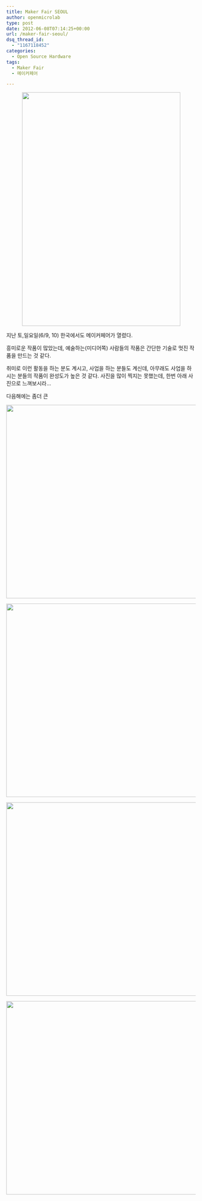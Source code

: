 ```yaml
---
title: Maker Fair SEOUL
author: openmicrolab
type: post
date: 2012-06-08T07:14:25+00:00
url: /maker-fair-seoul/
dsq_thread_id:
  - "1167118452"
categories:
  - Open Source Hardware
tags:
  - Maker Fair
  - 메이커페어

---
```

<p style="text-align: center; clear: none; float: none; ">
  <img loading="lazy" src="/images/1/cfile8.uf.1479D8334FD1A0EB20966F.PNG" class="aligncenter" width="421" height="622" filename="maker_fair.PNG" filemime="image/jpeg" />
</p>



지난 토,일요일(6/9, 10) 한국에서도 메이커페어가 열렸다.

흥미로운 작품이 많았는데, 예술하는(미디어쪽) 사람들의 작품은 간단한 기술로 멋진 작품을 만드는 것 같다.

취미로 이런 활동을 하는 분도 계시고, 사업을 하는 분들도 계신데, 아무래도 사업을 하시는 분들의 작품이 완성도가 높은 것 같다. 사진을 많이 찍지는 못했는데, 한번 아래 사진으로 느껴보시라&#8230;

다음해에는 좀더 큰&nbsp;



<p style="text-align: center; clear: none; float: none; ">
  <img loading="lazy" src="/images/1/cfile21.uf.111054334FD1A30414C119.jpg" class="aligncenter" width="683" height="515" filename="SAM_6219-tile.jpg" filemime="image/jpeg" />
</p></p> 

<p style="text-align: center; clear: none; float: none; ">
  <img loading="lazy" src="/images/1/cfile22.uf.1177363D4FD1A44211D51B.jpg" class="aligncenter" width="683" height="515" filename="SAM_6179-tile.jpg" filemime="image/jpeg" />
</p>



<p style="text-align: center; clear: none; float: none; ">
  <img loading="lazy" src="/images/1/cfile1.uf.1179153D4FD1A4430F5491.jpg" class="aligncenter" width="683" height="515" filename="SAM_6184-tile.jpg" filemime="image/jpeg" />
</p>



<p style="text-align: center; clear: none; float: none; ">
  <img loading="lazy" src="/images/1/cfile1.uf.165F203D4FD1A4442A88FE.jpg" class="aligncenter" width="683" height="515" filename="SAM_6207-tile.jpg" filemime="image/jpeg" />
</p>